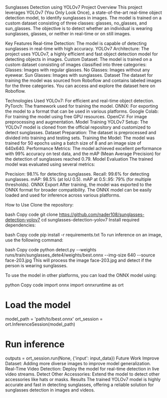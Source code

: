 Sunglasses Detection using YOLOv7
Project Overview
This project leverages YOLOv7 (You Only Look Once), a state-of-the-art real-time object detection model, to identify sunglasses in images. The model is trained on a custom dataset consisting of three classes: glasses, no_glasses, and sun_glasses. The objective is to detect whether an individual is wearing sunglasses, glasses, or neither in real-time or on still images.

Key Features
Real-time Detection: The model is capable of detecting sunglasses in real-time with high accuracy.
YOLOv7 Architecture: The project uses YOLOv7, a highly efficient and fast object detection model for detecting objects in images.
Custom Dataset: The model is trained on a custom dataset consisting of images classified into three categories:
Glasses: Images with regular glasses.
No Glasses: Images without any eyewear.
Sun Glasses: Images with sunglasses.
Dataset
The dataset for training the model was sourced from Roboflow and contains labeled images for the three categories. You can access and explore the dataset here on Roboflow.

Technologies Used
YOLOv7: For efficient and real-time object detection.
PyTorch: The framework used for training the model.
ONNX: For exporting the model to a format that can be used in various platforms.
Google Colab: For training the model using free GPU resources.
OpenCV: For image preprocessing and augmentation.
Model Training
YOLOv7 Setup: The YOLOv7 model is cloned from the official repository and customized to detect sunglasses.
Dataset Preparation: The dataset is preprocessed and divided into training and testing sets.
Training the Model: The model was trained for 50 epochs using a batch size of 8 and an image size of 640x640.
Performance Metrics: The model achieved excellent performance with 99% accuracy on test data, and the mAP (Mean Average Precision) for the detection of sunglasses reached 0.79.
Model Evaluation
The trained model was evaluated using several metrics:

Precision: 98.1% for detecting sunglasses.
Recall: 99.6% for detecting sunglasses.
mAP: 98.5% (at IoU 0.5).
mAP at 0.5:.95: 79% (for multiple thresholds).
ONNX Export
After training, the model was exported to the ONNX format for broader compatibility. The ONNX model can be easily loaded and used for inference across various platforms.

How to Use
Clone the repository:

bash
Copy code
git clone https://github.com/nader108/sunglasses-detection-yolov7
cd sunglasses-detection-yolov7
Install required dependencies:

bash
Copy code
pip install -r requirements.txt
To run inference on an image, use the following command:

bash
Copy code
python detect.py --weights runs/train/sunglasses_dete4/weights/best.onnx --img-size 640 --source face-203.jpg
This will process the image face-203.jpg and detect if the person is wearing sunglasses.

To use the model in other platforms, you can load the ONNX model using:

python
Copy code
import onnx
import onnxruntime as ort

# Load the model
model_path = 'path/to/best.onnx'
ort_session = ort.InferenceSession(model_path)

# Run inference
outputs = ort_session.run(None, {'input': input_data})
Future Work
Improve Dataset: Adding more diverse images to improve model generalization.
Real-Time Video Detection: Deploy the model for real-time detection in live video streams.
Detect Other Accessories: Extend the model to detect other accessories like hats or masks.
Results
The trained YOLOv7 model is highly accurate and fast in detecting sunglasses, offering a reliable solution for sunglasses detection in images and videos.

